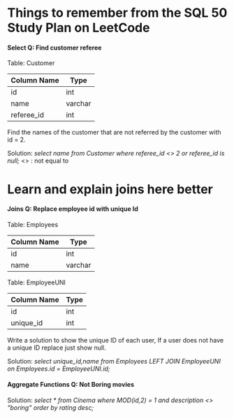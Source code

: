 # Things to remember from the SQL 50 Study Plan on LeetCode
#### Select Q: Find customer referee
Table: Customer

| Column Name | Type    |
|-------------|---------|
| id          | int     |
| name        | varchar |
| referee_id  | int     |


Find the names of the customer that are not referred by the customer with id = 2.

Solution: 
*select name from Customer where referee_id <> 2 or referee_id is null;*
<> : not equal to 

# Learn and explain joins here better

#### Joins Q: Replace employee id with unique Id 
Table: Employees

| Column Name   | Type    |
|---------------|---------|
| id            | int     |
| name          | varchar |


Table: EmployeeUNI

| Column Name   | Type    |
|---------------|---------|
| id            | int     |
| unique_id     | int     |

Write a solution to show the unique ID of each user, If a user does not have a unique ID replace just show null.

Solution:
*select unique_id,name from Employees LEFT JOIN EmployeeUNI on Employees.id = EmployeeUNI.id;*



#### Aggregate Functions Q: Not Boring movies


Solution:
*select * from Cinema where MOD(id,2) = 1 and description <> "boring" order by rating desc;*




